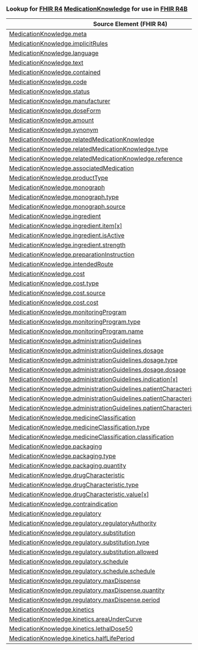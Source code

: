 ### Lookup for [FHIR R4](https://hl7.org/fhir/R4/) [MedicationKnowledge](https://hl7.org/fhir/R4/MedicationKnowledge.html) for use in [FHIR R4B](https://hl7.org/fhir/R4B/)

| Source Element (FHIR R4) | Usage | Target |
| -------------- | ----- | ------ |
| [MedicationKnowledge.meta](https://hl7.org/fhir/R4/MedicationKnowledge.html#resource) | `UseElementSameName` | [MedicationKnowledge.meta](https://hl7.org/fhir/R4B/MedicationKnowledge.html#resource) |
| [MedicationKnowledge.implicitRules](https://hl7.org/fhir/R4/MedicationKnowledge.html#resource) | `UseElementSameName` | [MedicationKnowledge.implicitRules](https://hl7.org/fhir/R4B/MedicationKnowledge.html#resource) |
| [MedicationKnowledge.language](https://hl7.org/fhir/R4/MedicationKnowledge.html#resource) | `UseElementSameName` | [MedicationKnowledge.language](https://hl7.org/fhir/R4B/MedicationKnowledge.html#resource) |
| [MedicationKnowledge.text](https://hl7.org/fhir/R4/MedicationKnowledge.html#resource) | `UseElementSameName` | [MedicationKnowledge.text](https://hl7.org/fhir/R4B/MedicationKnowledge.html#resource) |
| [MedicationKnowledge.contained](https://hl7.org/fhir/R4/MedicationKnowledge.html#resource) | `UseElementSameName` | [MedicationKnowledge.contained](https://hl7.org/fhir/R4B/MedicationKnowledge.html#resource) |
| [MedicationKnowledge.code](https://hl7.org/fhir/R4/MedicationKnowledge.html#resource) | `UseElementSameName` | [MedicationKnowledge.code](https://hl7.org/fhir/R4B/MedicationKnowledge.html#resource) |
| [MedicationKnowledge.status](https://hl7.org/fhir/R4/MedicationKnowledge.html#resource) | `UseElementSameName` | [MedicationKnowledge.status](https://hl7.org/fhir/R4B/MedicationKnowledge.html#resource) |
| [MedicationKnowledge.manufacturer](https://hl7.org/fhir/R4/MedicationKnowledge.html#resource) | `UseElementSameName` | [MedicationKnowledge.manufacturer](https://hl7.org/fhir/R4B/MedicationKnowledge.html#resource) |
| [MedicationKnowledge.doseForm](https://hl7.org/fhir/R4/MedicationKnowledge.html#resource) | `UseElementSameName` | [MedicationKnowledge.doseForm](https://hl7.org/fhir/R4B/MedicationKnowledge.html#resource) |
| [MedicationKnowledge.amount](https://hl7.org/fhir/R4/MedicationKnowledge.html#resource) | `UseElementSameName` | [MedicationKnowledge.amount](https://hl7.org/fhir/R4B/MedicationKnowledge.html#resource) |
| [MedicationKnowledge.synonym](https://hl7.org/fhir/R4/MedicationKnowledge.html#resource) | `UseElementSameName` | [MedicationKnowledge.synonym](https://hl7.org/fhir/R4B/MedicationKnowledge.html#resource) |
| [MedicationKnowledge.relatedMedicationKnowledge](https://hl7.org/fhir/R4/MedicationKnowledge.html#resource) | `UseElementSameName` | [MedicationKnowledge.relatedMedicationKnowledge](https://hl7.org/fhir/R4B/MedicationKnowledge.html#resource) |
| [MedicationKnowledge.relatedMedicationKnowledge.type](https://hl7.org/fhir/R4/MedicationKnowledge.html#resource) | `UseElementSameName` | [MedicationKnowledge.relatedMedicationKnowledge.type](https://hl7.org/fhir/R4B/MedicationKnowledge.html#resource) |
| [MedicationKnowledge.relatedMedicationKnowledge.reference](https://hl7.org/fhir/R4/MedicationKnowledge.html#resource) | `UseElementSameName` | [MedicationKnowledge.relatedMedicationKnowledge.reference](https://hl7.org/fhir/R4B/MedicationKnowledge.html#resource) |
| [MedicationKnowledge.associatedMedication](https://hl7.org/fhir/R4/MedicationKnowledge.html#resource) | `UseElementSameName` | [MedicationKnowledge.associatedMedication](https://hl7.org/fhir/R4B/MedicationKnowledge.html#resource) |
| [MedicationKnowledge.productType](https://hl7.org/fhir/R4/MedicationKnowledge.html#resource) | `UseElementSameName` | [MedicationKnowledge.productType](https://hl7.org/fhir/R4B/MedicationKnowledge.html#resource) |
| [MedicationKnowledge.monograph](https://hl7.org/fhir/R4/MedicationKnowledge.html#resource) | `UseElementSameName` | [MedicationKnowledge.monograph](https://hl7.org/fhir/R4B/MedicationKnowledge.html#resource) |
| [MedicationKnowledge.monograph.type](https://hl7.org/fhir/R4/MedicationKnowledge.html#resource) | `UseElementSameName` | [MedicationKnowledge.monograph.type](https://hl7.org/fhir/R4B/MedicationKnowledge.html#resource) |
| [MedicationKnowledge.monograph.source](https://hl7.org/fhir/R4/MedicationKnowledge.html#resource) | `UseElementSameName` | [MedicationKnowledge.monograph.source](https://hl7.org/fhir/R4B/MedicationKnowledge.html#resource) |
| [MedicationKnowledge.ingredient](https://hl7.org/fhir/R4/MedicationKnowledge.html#resource) | `UseElementSameName` | [MedicationKnowledge.ingredient](https://hl7.org/fhir/R4B/MedicationKnowledge.html#resource) |
| [MedicationKnowledge.ingredient.item[x]](https://hl7.org/fhir/R4/MedicationKnowledge.html#resource) | `UseElementSameName` | [MedicationKnowledge.ingredient.item[x]](https://hl7.org/fhir/R4B/MedicationKnowledge.html#resource) |
| [MedicationKnowledge.ingredient.isActive](https://hl7.org/fhir/R4/MedicationKnowledge.html#resource) | `UseElementSameName` | [MedicationKnowledge.ingredient.isActive](https://hl7.org/fhir/R4B/MedicationKnowledge.html#resource) |
| [MedicationKnowledge.ingredient.strength](https://hl7.org/fhir/R4/MedicationKnowledge.html#resource) | `UseElementSameName` | [MedicationKnowledge.ingredient.strength](https://hl7.org/fhir/R4B/MedicationKnowledge.html#resource) |
| [MedicationKnowledge.preparationInstruction](https://hl7.org/fhir/R4/MedicationKnowledge.html#resource) | `UseElementSameName` | [MedicationKnowledge.preparationInstruction](https://hl7.org/fhir/R4B/MedicationKnowledge.html#resource) |
| [MedicationKnowledge.intendedRoute](https://hl7.org/fhir/R4/MedicationKnowledge.html#resource) | `UseElementSameName` | [MedicationKnowledge.intendedRoute](https://hl7.org/fhir/R4B/MedicationKnowledge.html#resource) |
| [MedicationKnowledge.cost](https://hl7.org/fhir/R4/MedicationKnowledge.html#resource) | `UseElementSameName` | [MedicationKnowledge.cost](https://hl7.org/fhir/R4B/MedicationKnowledge.html#resource) |
| [MedicationKnowledge.cost.type](https://hl7.org/fhir/R4/MedicationKnowledge.html#resource) | `UseElementSameName` | [MedicationKnowledge.cost.type](https://hl7.org/fhir/R4B/MedicationKnowledge.html#resource) |
| [MedicationKnowledge.cost.source](https://hl7.org/fhir/R4/MedicationKnowledge.html#resource) | `UseElementSameName` | [MedicationKnowledge.cost.source](https://hl7.org/fhir/R4B/MedicationKnowledge.html#resource) |
| [MedicationKnowledge.cost.cost](https://hl7.org/fhir/R4/MedicationKnowledge.html#resource) | `UseElementSameName` | [MedicationKnowledge.cost.cost](https://hl7.org/fhir/R4B/MedicationKnowledge.html#resource) |
| [MedicationKnowledge.monitoringProgram](https://hl7.org/fhir/R4/MedicationKnowledge.html#resource) | `UseElementSameName` | [MedicationKnowledge.monitoringProgram](https://hl7.org/fhir/R4B/MedicationKnowledge.html#resource) |
| [MedicationKnowledge.monitoringProgram.type](https://hl7.org/fhir/R4/MedicationKnowledge.html#resource) | `UseElementSameName` | [MedicationKnowledge.monitoringProgram.type](https://hl7.org/fhir/R4B/MedicationKnowledge.html#resource) |
| [MedicationKnowledge.monitoringProgram.name](https://hl7.org/fhir/R4/MedicationKnowledge.html#resource) | `UseElementSameName` | [MedicationKnowledge.monitoringProgram.name](https://hl7.org/fhir/R4B/MedicationKnowledge.html#resource) |
| [MedicationKnowledge.administrationGuidelines](https://hl7.org/fhir/R4/MedicationKnowledge.html#resource) | `UseElementSameName` | [MedicationKnowledge.administrationGuidelines](https://hl7.org/fhir/R4B/MedicationKnowledge.html#resource) |
| [MedicationKnowledge.administrationGuidelines.dosage](https://hl7.org/fhir/R4/MedicationKnowledge.html#resource) | `UseElementSameName` | [MedicationKnowledge.administrationGuidelines.dosage](https://hl7.org/fhir/R4B/MedicationKnowledge.html#resource) |
| [MedicationKnowledge.administrationGuidelines.dosage.type](https://hl7.org/fhir/R4/MedicationKnowledge.html#resource) | `UseElementSameName` | [MedicationKnowledge.administrationGuidelines.dosage.type](https://hl7.org/fhir/R4B/MedicationKnowledge.html#resource) |
| [MedicationKnowledge.administrationGuidelines.dosage.dosage](https://hl7.org/fhir/R4/MedicationKnowledge.html#resource) | `UseElementSameName` | [MedicationKnowledge.administrationGuidelines.dosage.dosage](https://hl7.org/fhir/R4B/MedicationKnowledge.html#resource) |
| [MedicationKnowledge.administrationGuidelines.indication[x]](https://hl7.org/fhir/R4/MedicationKnowledge.html#resource) | `UseElementSameName` | [MedicationKnowledge.administrationGuidelines.indication[x]](https://hl7.org/fhir/R4B/MedicationKnowledge.html#resource) |
| [MedicationKnowledge.administrationGuidelines.patientCharacteristics](https://hl7.org/fhir/R4/MedicationKnowledge.html#resource) | `UseElementSameName` | [MedicationKnowledge.administrationGuidelines.patientCharacteristics](https://hl7.org/fhir/R4B/MedicationKnowledge.html#resource) |
| [MedicationKnowledge.administrationGuidelines.patientCharacteristics.characteristic[x]](https://hl7.org/fhir/R4/MedicationKnowledge.html#resource) | `UseElementSameName` | [MedicationKnowledge.administrationGuidelines.patientCharacteristics.characteristic[x]](https://hl7.org/fhir/R4B/MedicationKnowledge.html#resource) |
| [MedicationKnowledge.administrationGuidelines.patientCharacteristics.value](https://hl7.org/fhir/R4/MedicationKnowledge.html#resource) | `UseElementSameName` | [MedicationKnowledge.administrationGuidelines.patientCharacteristics.value](https://hl7.org/fhir/R4B/MedicationKnowledge.html#resource) |
| [MedicationKnowledge.medicineClassification](https://hl7.org/fhir/R4/MedicationKnowledge.html#resource) | `UseElementSameName` | [MedicationKnowledge.medicineClassification](https://hl7.org/fhir/R4B/MedicationKnowledge.html#resource) |
| [MedicationKnowledge.medicineClassification.type](https://hl7.org/fhir/R4/MedicationKnowledge.html#resource) | `UseElementSameName` | [MedicationKnowledge.medicineClassification.type](https://hl7.org/fhir/R4B/MedicationKnowledge.html#resource) |
| [MedicationKnowledge.medicineClassification.classification](https://hl7.org/fhir/R4/MedicationKnowledge.html#resource) | `UseElementSameName` | [MedicationKnowledge.medicineClassification.classification](https://hl7.org/fhir/R4B/MedicationKnowledge.html#resource) |
| [MedicationKnowledge.packaging](https://hl7.org/fhir/R4/MedicationKnowledge.html#resource) | `UseElementSameName` | [MedicationKnowledge.packaging](https://hl7.org/fhir/R4B/MedicationKnowledge.html#resource) |
| [MedicationKnowledge.packaging.type](https://hl7.org/fhir/R4/MedicationKnowledge.html#resource) | `UseElementSameName` | [MedicationKnowledge.packaging.type](https://hl7.org/fhir/R4B/MedicationKnowledge.html#resource) |
| [MedicationKnowledge.packaging.quantity](https://hl7.org/fhir/R4/MedicationKnowledge.html#resource) | `UseElementSameName` | [MedicationKnowledge.packaging.quantity](https://hl7.org/fhir/R4B/MedicationKnowledge.html#resource) |
| [MedicationKnowledge.drugCharacteristic](https://hl7.org/fhir/R4/MedicationKnowledge.html#resource) | `UseElementSameName` | [MedicationKnowledge.drugCharacteristic](https://hl7.org/fhir/R4B/MedicationKnowledge.html#resource) |
| [MedicationKnowledge.drugCharacteristic.type](https://hl7.org/fhir/R4/MedicationKnowledge.html#resource) | `UseElementSameName` | [MedicationKnowledge.drugCharacteristic.type](https://hl7.org/fhir/R4B/MedicationKnowledge.html#resource) |
| [MedicationKnowledge.drugCharacteristic.value[x]](https://hl7.org/fhir/R4/MedicationKnowledge.html#resource) | `UseElementSameName` | [MedicationKnowledge.drugCharacteristic.value[x]](https://hl7.org/fhir/R4B/MedicationKnowledge.html#resource) |
| [MedicationKnowledge.contraindication](https://hl7.org/fhir/R4/MedicationKnowledge.html#resource) | `UseElementSameName` | [MedicationKnowledge.contraindication](https://hl7.org/fhir/R4B/MedicationKnowledge.html#resource) |
| [MedicationKnowledge.regulatory](https://hl7.org/fhir/R4/MedicationKnowledge.html#resource) | `UseElementSameName` | [MedicationKnowledge.regulatory](https://hl7.org/fhir/R4B/MedicationKnowledge.html#resource) |
| [MedicationKnowledge.regulatory.regulatoryAuthority](https://hl7.org/fhir/R4/MedicationKnowledge.html#resource) | `UseElementSameName` | [MedicationKnowledge.regulatory.regulatoryAuthority](https://hl7.org/fhir/R4B/MedicationKnowledge.html#resource) |
| [MedicationKnowledge.regulatory.substitution](https://hl7.org/fhir/R4/MedicationKnowledge.html#resource) | `UseElementSameName` | [MedicationKnowledge.regulatory.substitution](https://hl7.org/fhir/R4B/MedicationKnowledge.html#resource) |
| [MedicationKnowledge.regulatory.substitution.type](https://hl7.org/fhir/R4/MedicationKnowledge.html#resource) | `UseElementSameName` | [MedicationKnowledge.regulatory.substitution.type](https://hl7.org/fhir/R4B/MedicationKnowledge.html#resource) |
| [MedicationKnowledge.regulatory.substitution.allowed](https://hl7.org/fhir/R4/MedicationKnowledge.html#resource) | `UseElementSameName` | [MedicationKnowledge.regulatory.substitution.allowed](https://hl7.org/fhir/R4B/MedicationKnowledge.html#resource) |
| [MedicationKnowledge.regulatory.schedule](https://hl7.org/fhir/R4/MedicationKnowledge.html#resource) | `UseElementSameName` | [MedicationKnowledge.regulatory.schedule](https://hl7.org/fhir/R4B/MedicationKnowledge.html#resource) |
| [MedicationKnowledge.regulatory.schedule.schedule](https://hl7.org/fhir/R4/MedicationKnowledge.html#resource) | `UseElementSameName` | [MedicationKnowledge.regulatory.schedule.schedule](https://hl7.org/fhir/R4B/MedicationKnowledge.html#resource) |
| [MedicationKnowledge.regulatory.maxDispense](https://hl7.org/fhir/R4/MedicationKnowledge.html#resource) | `UseElementSameName` | [MedicationKnowledge.regulatory.maxDispense](https://hl7.org/fhir/R4B/MedicationKnowledge.html#resource) |
| [MedicationKnowledge.regulatory.maxDispense.quantity](https://hl7.org/fhir/R4/MedicationKnowledge.html#resource) | `UseElementSameName` | [MedicationKnowledge.regulatory.maxDispense.quantity](https://hl7.org/fhir/R4B/MedicationKnowledge.html#resource) |
| [MedicationKnowledge.regulatory.maxDispense.period](https://hl7.org/fhir/R4/MedicationKnowledge.html#resource) | `UseElementSameName` | [MedicationKnowledge.regulatory.maxDispense.period](https://hl7.org/fhir/R4B/MedicationKnowledge.html#resource) |
| [MedicationKnowledge.kinetics](https://hl7.org/fhir/R4/MedicationKnowledge.html#resource) | `UseElementSameName` | [MedicationKnowledge.kinetics](https://hl7.org/fhir/R4B/MedicationKnowledge.html#resource) |
| [MedicationKnowledge.kinetics.areaUnderCurve](https://hl7.org/fhir/R4/MedicationKnowledge.html#resource) | `UseElementSameName` | [MedicationKnowledge.kinetics.areaUnderCurve](https://hl7.org/fhir/R4B/MedicationKnowledge.html#resource) |
| [MedicationKnowledge.kinetics.lethalDose50](https://hl7.org/fhir/R4/MedicationKnowledge.html#resource) | `UseElementSameName` | [MedicationKnowledge.kinetics.lethalDose50](https://hl7.org/fhir/R4B/MedicationKnowledge.html#resource) |
| [MedicationKnowledge.kinetics.halfLifePeriod](https://hl7.org/fhir/R4/MedicationKnowledge.html#resource) | `UseElementSameName` | [MedicationKnowledge.kinetics.halfLifePeriod](https://hl7.org/fhir/R4B/MedicationKnowledge.html#resource) |
